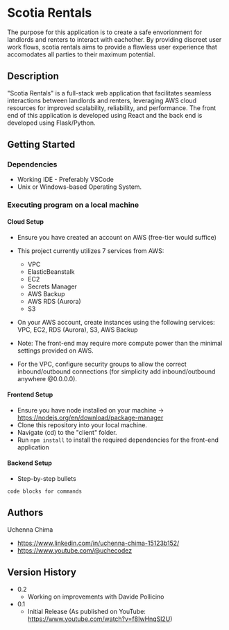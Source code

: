 # Scotia Rentals

The purpose for this application is to create a safe envorionment for landlords and renters to interact with eachother. By providing discreet user work flows, scotia rentals aims to provide a flawless user experience that accomodates all parties to their maximum potential.

## Description

"Scotia Rentals" is a full-stack web application that facilitates seamless interactions between landlords and renters, leveraging AWS cloud resources for improved scalability, reliability, and performance. The front end of this application is developed using React and the back end is developed using Flask/Python. 

## Getting Started

### Dependencies

* Working IDE - Preferably VSCode
* Unix or Windows-based Operating System.

### Executing program on a local machine

#### Cloud Setup
* Ensure you have created an account on AWS (free-tier would suffice)
* This project currently utilizes 7 services from AWS:
   - VPC
   - ElasticBeanstalk
   - EC2
   - Secrets Manager
   - AWS Backup
   - AWS RDS (Aurora)
   - S3
     
* On your AWS account, create instances using the following services: VPC, EC2, RDS (Aurora), S3, AWS Backup
* Note: The front-end may require more compute power than the minimal settings provided on AWS.
* For the VPC, configure security groups to allow the correct inbound/outbound connections (for simplicity add inbound/outbound anywhere @0.0.0.0).

#### Frontend Setup
  
* Ensure you have node installed on your machine -> https://nodejs.org/en/download/package-manager
* Clone this repository into your local machine.
* Navigate (cd) to the "client" folder.
* Run ```npm install``` to install the required dependencies for the front-end application


#### Backend Setup
* Step-by-step bullets
```
code blocks for commands
```

## Authors

Uchenna Chima
- https://www.linkedin.com/in/uchenna-chima-15123b152/
- https://www.youtube.com/@uchecodez

## Version History

* 0.2
    * Working on improvements with Davide Pollicino
* 0.1
    * Initial Release (As published on YouTube: https://www.youtube.com/watch?v=f8IwHnqSl2U)
